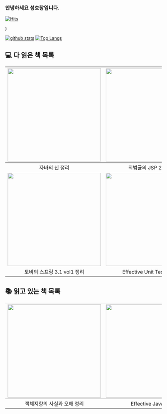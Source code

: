 ### 안녕하세요 성호창입니다.
[![Hits](https://hits.seeyoufarm.com/api/count/incr/badge.svg?url=https%3A%2F%2Fgithub.com%2FHoChangSUNG)](https://hits.seeyoufarm.com)
<!--
**HoChangSUNG/HoChangSUNG** is a ✨ _special_ ✨ repository because its `README.md` (this file) appears on your GitHub profile.

Here are some ideas to get you started:

- 🔭 I’m currently working on ...
- 🌱 I’m currently learning ...
- 👯 I’m looking to collaborate on ...
- 🤔 I’m looking for help with ...
- 💬 Ask me about ...
- 📫 How to reach me: ...
- 😄 Pronouns: ...
- ⚡ Fun fact: ...
-->
)

[![github stats](https://github-readme-stats.vercel.app/api?username=HoChangSUNG&show_icons=true&hide_border=true)](https://github.com/HoChangSUNG)
[![Top Langs](https://github-readme-stats.vercel.app/api/top-langs/?username=HoChangSUNG&layout=compact)](https://github.com/HoChangSUNG)
## 💻 다 읽은 책 목록

|<img src="https://github.com/HoChangSUNG/HoChangSUNG/assets/76422685/3274072d-6225-444b-8100-8b3cbfd5ae61" width="300px" height="300px"/>|<img src="https://github.com/HoChangSUNG/HoChangSUNG/assets/76422685/83f07998-f0b3-4071-8d67-827ab6f9d2e2" width="300px" height="300px"/>|<img src="https://github.com/HoChangSUNG/HoChangSUNG/assets/76422685/bbe605d6-8323-4532-bc3c-716f5affd2ea" width="300px" height="300px"/>|
|:---:|:---:|:---:|
|자바의 신 정리|최범균의 JSP 2.3 정리|실습과 그림으로 배우는 리눅스 구조 정리|
|<img src="https://github.com/HoChangSUNG/HoChangSUNG/assets/76422685/6e88940a-54bc-464d-a7be-b17639ba978f" width="300px" height="300px"/>|<img src="https://github.com/HoChangSUNG/HoChangSUNG/assets/76422685/1cbb13b0-3e93-4ef4-b2b7-dc7daa0c81ae" width="300px" height="300px"/>| |
|토비의 스프링 3.1 vol1 정리|Effective Unit Testing 정리| |
## 📚 읽고 있는 책 목록
|<img src="https://github.com/HoChangSUNG/HoChangSUNG/assets/76422685/9a1f33a9-fd22-41e0-841f-54ed651b36ae" width="300px" height="300px"/>|<img src="https://github.com/HoChangSUNG/HoChangSUNG/assets/76422685/cb7ae032-0afb-4465-bfc5-f51c3da82846" width="300px" height="300px"/>| |
|:---:|:---:|:---:|
|객체지향의 사실과 오해 정리|Effective Java 정리| 

